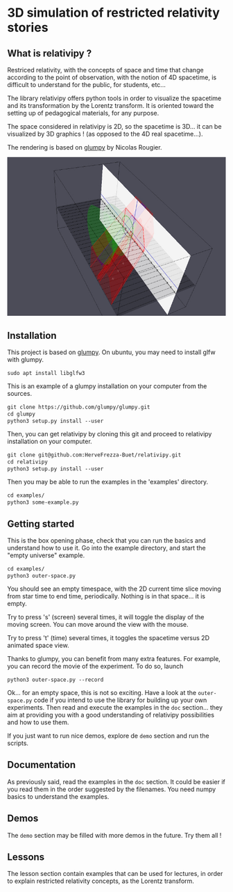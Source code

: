 # 3D simulation of restricted relativity stories

## What is relativipy ?

Restriced relativity, with the concepts of space and time that change according to the point of observation, with the notion of 4D spacetime, is difficult to understand for the public, for students, etc...

The library relativipy offers python tools in order to visualize the spacetime and its transformation by the Lorentz transform. It is oriented toward the setting up of pedagogical materials, for any purpose.

The space considered in relativipy is 2D, so the spacetime is 3D... it can be visualized by 3D graphics ! (as opposed to the 4D real spacetime...).

The rendering is based on [glumpy](https://glumpy.github.io/) by Nicolas Rougier.

![Spacetime view of the "train" experiment](./snapshots/train.jpg)

## Installation

This project is based on [glumpy](https://glumpy.github.io/). On ubuntu, you may need to install glfw with glumpy.

```
sudo apt install libglfw3
```

This is an example of a glumpy installation on your computer from the sources.

```
git clone https://github.com/glumpy/glumpy.git
cd glumpy
python3 setup.py install --user
```

Then, you can get relativipy by cloning this git and proceed to relativipy installation on your computer.

```
git clone git@github.com:HerveFrezza-Buet/relativipy.git
cd relativipy
python3 setup.py install --user
```

Then you may be able to run the examples in the 'examples' directory.

```
cd examples/
python3 some-example.py
```

## Getting started

This is the box opening phase, check that you can run the basics and understand how to use it. Go into the example directory, and start the "empty universe" example.

```
cd examples/
python3 outer-space.py
```

You should see an empty timespace, with the 2D current time slice moving from star time to end time, periodically. Nothing is in that space... it is empty.

Try to press 's' (screen) several times, it will toggle the display of the moving screen. You can move around the view with the mouse.

Try to press 't' (time) several times, it toggles the spacetime versus 2D animated space view.

Thanks to glumpy, you can benefit from many extra features. For example, you can record the movie of the experiment. To do so, launch

```
python3 outer-space.py --record
```

Ok... for an empty space, this is not so exciting. Have a look at the `outer-space.py` code if you intend to use the library for building up your own experiments. Then read and execute the examples in the `doc` section... they aim at providing you with a good understanding of relativipy possibilities and how to use them.

If you just want to run nice demos, explore de `demo` section and run the scripts.


## Documentation

As previously said, read the examples in the `doc` section. It could be easier if you read them  in the order suggested by the filenames. You need numpy basics to understand the examples.

## Demos

The `demo` section may be filled with more demos in the future. Try them all !

## Lessons

The lesson section contain examples that can be used for lectures, in order to explain restricted relativity concepts, as the Lorentz transform.


